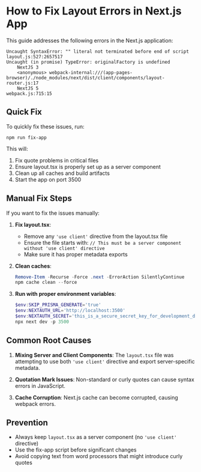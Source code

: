 # How to Fix Layout Errors in Next.js App

This guide addresses the following errors in the Next.js application:

```
Uncaught SyntaxError: "" literal not terminated before end of script layout.js:527:2657517
Uncaught (in promise) TypeError: originalFactory is undefined
    NextJS 3
    <anonymous> webpack-internal:///(app-pages-browser)/./node_modules/next/dist/client/components/layout-router.js:17
    NextJS 5
webpack.js:715:15
```

## Quick Fix

To quickly fix these issues, run:

```
npm run fix-app
```

This will:
1. Fix quote problems in critical files
2. Ensure layout.tsx is properly set up as a server component
3. Clean up all caches and build artifacts
4. Start the app on port 3500

## Manual Fix Steps

If you want to fix the issues manually:

1. **Fix layout.tsx**:
   - Remove any `'use client'` directive from the layout.tsx file
   - Ensure the file starts with: `// This must be a server component without 'use client' directive`
   - Make sure it has proper metadata exports

2. **Clean caches**:
   ```powershell
   Remove-Item -Recurse -Force .next -ErrorAction SilentlyContinue
   npm cache clean --force
   ```

3. **Run with proper environment variables**:
   ```powershell
   $env:SKIP_PRISMA_GENERATE='true'
   $env:NEXTAUTH_URL='http://localhost:3500'
   $env:NEXTAUTH_SECRET='this_is_a_secure_secret_key_for_development_do_not_use_in_production'
   npx next dev -p 3500
   ```

## Common Root Causes

1. **Mixing Server and Client Components**: The `layout.tsx` file was attempting to use both `'use client'` directive and export server-specific metadata.

2. **Quotation Mark Issues**: Non-standard or curly quotes can cause syntax errors in JavaScript.

3. **Cache Corruption**: Next.js cache can become corrupted, causing webpack errors.

## Prevention

- Always keep `layout.tsx` as a server component (no `'use client'` directive)
- Use the fix-app script before significant changes
- Avoid copying text from word processors that might introduce curly quotes 